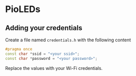 # PioLEDs
## Adding your credentials
Create a file named `credentials.h` with the following content
```c++
#pragma once
const char *ssid = "<your ssid>";
const char *password = "<your password>";
```
Replace the values with your Wi-Fi credentials.